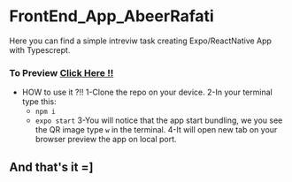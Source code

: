 # FrontEnd_App_AbeerRafati


Here you can find a simple intreviw task creating Expo/ReactNative  App with Typescrept.

### To Preview  [Click Here !!](https://photos.app.goo.gl/KfrUzeZjCRUt4XAF8)

* HOW to use it ?!!
1-Clone the repo on your device.
2-In your terminal type this:
   - `npm i`
   - `expo start`
3-You will notice that the app start bundling, we you see the QR image type `w` in the terminal.
4-It will open new tab on your browser preview the app on local port.

## And that's it =]
